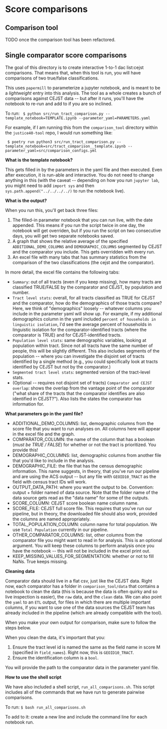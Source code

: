 # Score comparisons

## Comparison tool

TODO once the comparison tool has been refactored. 

## Single comparator score comparisons

The goal of this directory is to create interactive 1-to-1 dac list:cejst comparisons. That means that, when this tool is run, you will have comparisons of two true/false classifications. 

This uses `papermill` to parameterize a jupyter notebook, and is meant to be a *lightweight* entry into this analysis. The tool as a whole creates a bunch of comparisons against CEJST data -- but after it runs, you'll have the notebook to re-run and add to if you are so inclined. 

To run:
` $ python src/run_tract_comparison.py --template_notebook=TEMPLATE.ipynb --parameter_yaml=PARAMETERS.yaml`

For example, if I am running this from the `comparison_tool` directory within the `justice40-tool` repo, I would run something like:

` $ poetry run python3 src/run_tract_comparison.py --template_notebook=src/tract_comparison__template.ipynb --parameter_yaml=src/comparison_configs.yml`

__What is the template notebook?__

This gets filled in by the parameters in the yaml file and then executed. Even after execution, it is run-able and interactive. You do not need to change anything in this (with the caveat -- depending on how you run `jupyter lab`, you might need to add `import sys` and then `sys.path.append("../../../../)` to run the notebook live). 

__What is the output?__

When you run this, you'll get back three files:
1. The filled-in parameter notebook that you can run live, with the date appended. This means if you run the script twice in one day, the notebook will get overriden, but if you run the script on two consecutive days, you will get two separate notebooks saved. 
2. A graph that shows the relative average of the specified `ADDITIONAL_DEMO_COLUMNS` and `DEMOGRAPHIC_COLUMNS` segmented by CEJST and the comparator you include. This gets overridden with every run. 
3. An excel file with many tabs that has summary statistics from the comparison of the two classifications (the cejst and the comparator).

In more detail, the excel file contains the following tabs:
- `Summary`: out of all tracts (even if you keep missing), how many tracts are classified TRUE/FALSE by the comparator and CEJST, by population and number.
- `Tract level stats`: overall, for all tracts classified as TRUE for CEJST and the comparator, how do the demographics of those tracts compare? Here, we think of "demographics" loosely -- whatever columns you include in the parameter yaml will show up. For example, if my additional demographics column in the yaml included `percent of households in linguistic isolation`, I'd see the average percent of households in linguistic isolation for the comparator-identified tracts (where the comparator is TRUE) and for CEJST-identified tracts. 
- `Population level stats`: same demographic variables, looking at population within tract. Since not all tracts have the same number of people, this will be slightly different. This also includes segments of the population -- where you can investigate the disjoint set of tracts identified by a single method (e.g., you could specifically look at tracts identified by CEJST but not by the comparator.)
- `Segmented tract level stats`: segmented version of the tract-level stats. 
- (Optional -- requires not disjoint set of tracts) `Comparator and CEJST overlap`: shows the overlap from the vantage point of the comparator ("what share of the tracts that the comparator identifies are also identified in CEJST?"). Also lists the states the comparator has information for. 

__What parameters go in the yaml file?__

- ADDITIONAL_DEMO_COLUMNS: list, demographic columns from the score file that you want to run analyses on. All columns here will appear in the excel file and the graph. 
- COMPARATOR_COLUMN: the name of the column that has a boolean (*must be TRUE / FALSE*) for whether or not the tract is prioritized. You provide this! 
- DEMOGRAPHIC_COLUMNS: list, demographic columns from another file that you'd like to include in the analysis. 
- DEMOGRAPHIC_FILE: the file that has the census demographic information. This name suggests, in theory, that you've run our pipeline and are using the ACS output -- but any file with `GEOID10_TRACT` as the field with census tract IDs will work. 
- OUTPUT_DATA_PATH: where you want the output to be. Convention: output + folder named of data source. Note that the folder name of the data source gets read as the "data name" for some of the outputs. 
- SCORE_COLUMN: CEJST score boolean name column name. 
- SCORE_FILE: CEJST full score file. This requires that you've run our pipeline, but in theory,  the downloaded file should also work, provided the columns are named appropriately. 
- TOTAL_POPULATION_COLUMN: column name for total population. We use `Total Population` currently in our pipeline. 
- OTHER_COMPARATOR_COLUMNS: list, other columns from the comparator file you might want to read in for analysis. This is an optional argument. You will keep these columns to perform analysis once you have the notebook -- this will not be included in the excel print out. 
- KEEP_MISSING_VALUES_FOR_SEGMENTATION: whether or not to fill NaNs. True keeps missing.

__Cleaning data__

Comparator data should live in a flat csv, just like the CEJST data. Right now, each comparator has a folder in `comparison_tool/data` that contains a notebook to clean the data (this is because the data is often quirky and so live inspection is easier), the `raw` data, and the `clean` data. We can also point the `yaml` to an `ETL` output, for files in which there are multiple important columns, if you want to use one of the data sources the CEJST team has already included in the pipeline (which are already compatible with the tool). 

When you make your own output for comparison, make sure to follow the steps below. 

When you clean the data, it's important that you:
1. Ensure the tract level id is named the same as the field name in score M (specified in `field_names`). Right now, this is `GEOID10_TRACT`.
2. Ensure the identification column is a `bool`.

You will provide the path to the comparator data in the parameter yaml file. 

__How to use the shell script__

We have also included a shell script, `run_all_comparisons.sh`. This script includes all 
of the commands that we have run to generate pairwise comparisons. 

To run: `$ bash run_all_comparisons.sh`

To add to it: create a new line and include the command line for each notebook run. 